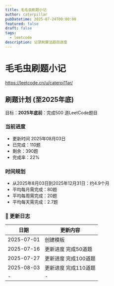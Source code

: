 ```yaml
---
title: 毛毛虫刷题小记
author: caterpillar
pubDatetime: 2025-07-24T00:00:00
featured: false
draft: false
tags:
  - leetcode
description: 记录刷算法题目进度
---
```



# 毛毛虫刷题小记

https://leetcode.cn/u/caterpi11ar/

## 刷题计划 (至2025年底)

目标：**2025年底前**：完成500 道LeetCode题目

### 当前进度
- 更新时间 2025年08月03日
- 已完成：110题
- 剩余：390题
- 完成率：22%

### 时间规划
- 从2025年8月03日到2025年12月31日：约4.9个月
- 平均每月需完成：80题
- 平均每周需完成：20题
- 平均每天需完成：2.7题

### 📅 更新日志

| 日期       | 更新内容             |
| ---------- | -------------------- |
| 2025-07-01 | 创建模板             |
| 2025-07-16 | 更新进度 完成50道题  |
| 2025-07-27 | 更新进度 完成100道题 |
| 2025-08-03 | 更新进度 完成110道题 |
| -          | -                    |
